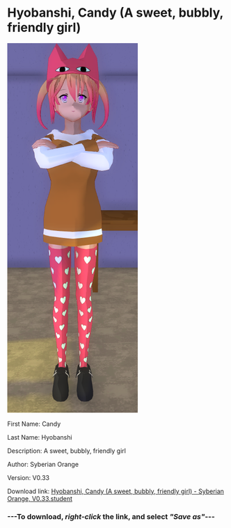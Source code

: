 # Hyobanshi, Candy (A sweet, bubbly, friendly girl)

<img src = "https://raw.githubusercontent.com/Arbiter1223/Daigaku-Gurashi-Custom-Students/master/Students/Files/Hyobanshi%2C%20Candy%20(A%20sweet%2C%20bubbly%2C%20friendly%20girl).png">

First Name: Candy

Last Name: Hyobanshi

Description: A sweet, bubbly, friendly girl

Author: Syberian Orange

Version: V0.33

Download link: <a href="https://raw.githubusercontent.com/Arbiter1223/Daigaku-Gurashi-Custom-Students/master/Students/Files/Hyobanshi%2C%20Candy%20(A%20sweet%2C%20bubbly%2C%20friendly%20girl)%20-%20Syberian%20Orange%2C%20V0.33.student">Hyobanshi, Candy (A sweet, bubbly, friendly girl) - Syberian Orange, V0.33.student</a>

### ---**To download, _right-click_ the link, and select _"Save as"_**---
